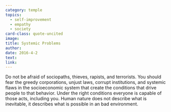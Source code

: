 ```yaml
---
category: temple
topics:
  - self-improvement
  - empathy
  - society
card-class: quote-uncited
image:
title: Systemic Problems
author:
date: 2016-4-2
text:
link:
---
```

Do not be afraid of sociopaths, thieves, rapists, and terrorists. You should fear the greedy corporations, unjust laws, corrupt institutions, and systemic flaws in the socioeconomic system that create the conditions that drive people to that behavior. Under the right conditions everyone is capable of those acts, including you. Human nature does not describe what is inevitable, it describes what is possible in an bad environment.
